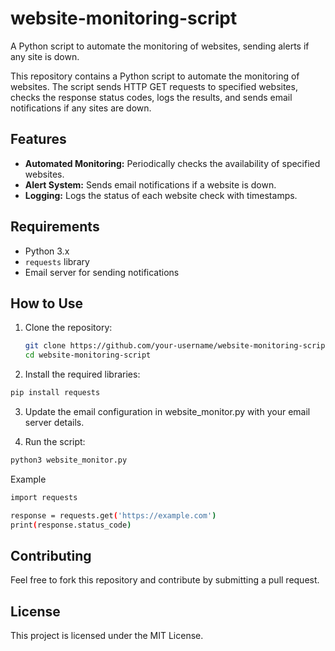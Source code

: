 # website-monitoring-script
A Python script to automate the monitoring of websites, sending alerts if any site is down.

This repository contains a Python script to automate the monitoring of websites. The script sends HTTP GET requests to specified websites, checks the response status codes, logs the results, and sends email notifications if any sites are down.

## Features

- **Automated Monitoring:** Periodically checks the availability of specified websites.
- **Alert System:** Sends email notifications if a website is down.
- **Logging:** Logs the status of each website check with timestamps.

## Requirements

- Python 3.x
- `requests` library
- Email server for sending notifications

## How to Use

1. Clone the repository:
   ```bash
   git clone https://github.com/your-username/website-monitoring-script.git
   cd website-monitoring-script
   ```
2. Install the required libraries:
  ```bash
  pip install requests
  ```
3. Update the email configuration in website_monitor.py with your email server details.

4. Run the script:
  ```bash
  python3 website_monitor.py
  ```

   Example
  ```bash
  import requests

  response = requests.get('https://example.com')
  print(response.status_code)
  ```
##  Contributing

Feel free to fork this repository and contribute by submitting a pull request.

## License

This project is licensed under the MIT License.
